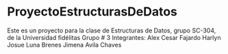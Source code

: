 # ProyectoEstructurasDeDatos
Este es un proyecto para la clase de Estructuras de Datos, grupo SC-304, de la Universidad fidélitas
Grupo # 3
Integrantes:
Alex Cesar Fajardo
Harlyn Josue Luna Brenes 
Jimena Avila Chaves
